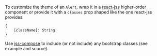 To customize the theme of an `Alert`, wrap it in a [react-jss](https://github.com/cssinjs/react-jss) higher-order component
or provide it with a `classes` prop shaped like the one react-jss provides:
```
{
    [className]: String
}
```

Use [jss-compose](https://github.com/cssinjs/jss-compose) to include (or not include) any bootstrap classes (see example and source).
